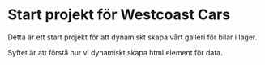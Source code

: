 # Start projekt för Westcoast Cars

Detta är ett start projekt för att dynamiskt skapa vårt galleri för bilar i lager.

Syftet är att förstå hur vi dynamiskt skapa html element för data.
